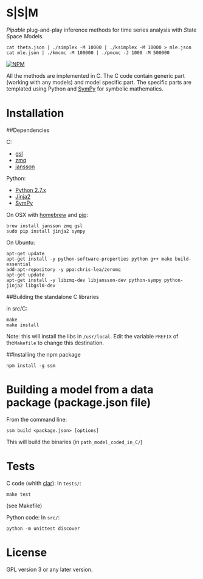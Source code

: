 S|S|M
=====

_Pipable_ plug-and-play inference methods for time series analysis
with *S*tate *S*pace *M*odels.

    cat theta.json | ./simplex -M 10000 | ./ksimplex -M 10000 > mle.json
    cat mle.json | ./kmcmc -M 100000 | ./pmcmc -J 1000 -M 500000


[![NPM](https://nodei.co/npm/ssm.png)](https://nodei.co/npm/ssm/)

All the methods are implemented in C. The C code contain generic part
(working with any models) and model specific part.  The specific parts
are templated using Python and [SymPy](http://sympy.org/) for symbolic
mathematics.

Installation
============

##Dependencies

C:
- [gsl](http://www.gnu.org/software/gsl/)
- [zmq](http://www.zeromq.org/)
- [jansson](http://www.digip.org/jansson/)

Python:
- [Python 2.7.x](www.python.org/)
- [Jinja2](http://jinja.pocoo.org/docs/)
- [SymPy](http://sympy.org/)

On OSX with [homebrew](http://mxcl.github.io/homebrew/) and [pip](https://pypi.python.org/pypi/pip):

    brew install jansson zmq gsl
    sudo pip install jinja2 sympy

On Ubuntu:

    apt-get update
    apt-get install -y python-software-properties python g++ make build-essential
    add-apt-repository -y ppa:chris-lea/zeromq
    apt-get update
    apt-get install -y libzmq-dev libjansson-dev python-sympy python-jinja2 libgsl0-dev
 

##Building the standalone C libraries

in src/C:

    make
    make install

Note: this will install the libs in ```/usr/local```. Edit the variable
```PREFIX``` of the```Makefile``` to change this destination.


##Installing the npm package

    npm install -g ssm


# Building a model from a data package (package.json file)

From the command line:

    ssm build <package.json> [options]

This will build the binaries (in ```path_model_coded_in_C/```)


Tests
=====

C code (whith [clar](https://github.com/vmg/clar)):
In ```tests/```:

    make test

(see Makefile)

Python code:
In ```src/```:

    python -m unittest discover



License
=======

GPL version 3 or any later version.
